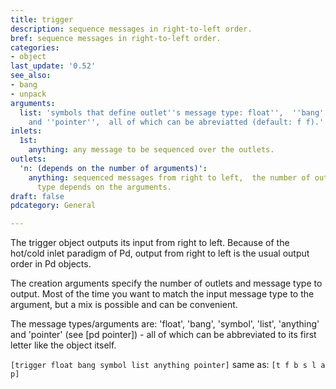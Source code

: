 ```yaml
---
title: trigger
description: sequence messages in right-to-left order.
bref: sequence messages in right-to-left order.
categories:
- object
last_update: '0.52'
see_also:
- bang
- unpack
arguments:
  list: 'symbols that define outlet''s message type: float'',  ''bang'',  ''symbol'',  ''list'',  ''anything''
    and ''pointer'',  all of which can be abreviatted (default: f f).'
inlets:
  1st:
    anything: any message to be sequenced over the outlets.
outlets:
  'n: (depends on the number of arguments)':
    anything: sequenced messages from right to left,  the number of outlets and message
      type depends on the arguments.
draft: false
pdcategory: General

---
```

The trigger object outputs its input from right to left. Because of the hot/cold inlet paradigm of Pd, output from right to left is the usual output order in Pd objects.

The creation arguments specify the number of outlets and message type to output. Most of the time you want to match the input message type to the argument, but a mix is possible and can be convenient.

The message types/arguments are: 'float', 'bang', 'symbol', 'list', 'anything' and 'pointer' (see [pd pointer]) - all of which can be abbreviated to its first letter like the object itself.

`[trigger float bang symbol list anything pointer]` same as: `[t f b s l a p]`
